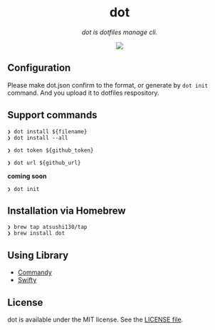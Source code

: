 <p align="center">
    <h1 align="center">dot</h1>
</p1>

<p align="center"><i>dot is dotfiles manage cli.</i></p>

<p align="center">
    <a href=".license-mit"><img src="https://img.shields.io/badge/license-MIT-blue.svg"></a> 
</p>

## Configuration
Please make dot.json confirm to the format, or generate by `dot init` command. And you upload it to dotfiles respository.

## Support commands
```
❯ dot install ${filename}
❯ dot install --all
```

```
❯ dot token ${github_token}
```

```
❯ dot url ${github_url}
```

**coming soon**
```
❯ dot init
```

## Installation via Homebrew
```
❯ brew tap atsushi130/tap
❯ brew install dot
```


## Using Library
- [Commandy](https://github.com/atsushi130/Commandy)
- [Swifty](https://github.com/atsushi130/Swifty)

## License
dot is available under the MIT license. See the [LICENSE file](https://github.com/atsushi130/dot/blob/master/license-mit).
